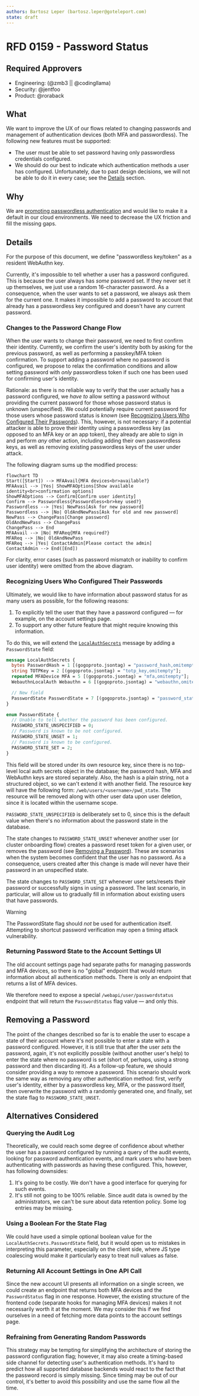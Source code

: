 ```yaml
---
authors: Bartosz Leper (bartosz.leper@goteleport.com)
state: draft
---
```


# RFD 0159 - Password Status

## Required Approvers

- Engineering: (@zmb3 || @codingllama)
- Security: @jentfoo
- Product: @roraback

## What

We want to improve the UX of our flows related to changing passwords and management of authentication devices (both MFA and passwordless). The following new features must be supported:

- The user must be able to set password having only passwordless credentials configured.
- We should do our best to indicate which authentication methods a user has configured. Unfortunately, due to past design decisions, we will not be able to do it in every case; see the [Details](#details) section.

## Why

We are [promoting passwordless authentication](https://github.com/gravitational/teleport/issues/19671) and would like to make it a default in our cloud environments. We need to decrease the UX friction and fill the missing gaps.

## Details

For the purpose of this document, we define "passwordless key/token" as a resident WebAuthn key.

Currently, it's impossible to tell whether a user has a password configured. This is because the user always has _some_ password set. If they never set it up themselves, we just use a random 16-character password. As a consequence, when the user wants to set a password, we always ask them for the current one. It makes it impossible to add a password to account that already has a passwordless key configured and doesn't have any current password.

### Changes to the Password Change Flow

When the user wants to change their password, we need to first confirm their identity. Currently, we confirm the user's identity both by asking for the previous password, as well as performing a passkey/MFA token confirmation. To support adding a password where no password is configured, we propose to relax the confirmation conditions and allow setting password with _only_ passwordless token if such one has been used for confirming user's identity.

Rationale: as there is no reliable way to verify that the user actually has a password configured, we _have to_ allow setting a password without providing the current password for those whose password status is unknown (unspecified). We could potentially require current password for those users whose password status is _known_ (see [Recognizing Users Who Configured Their Passwords](#recognizing-users-who-configured-their-passwords)). This, however, is not necessary: if a potential attacker is able to prove their identity using a passwordless key (as opposed to an MFA key or an app token), they already are able to sign in and perform _any_ other action, including adding their own passwordless keys, as well as removing existing passwordless keys of the user under attack. 

The following diagram sums up the modified process:

```mermaid
flowchart TD
Start([Start]) --> MFAAvail{MFA devices<br>available?}
MFAAvail --> |Yes| ShowMFAOptions[Show available identity<br>confirmation options]
ShowMFAOptions --> Confirm[Confirm user identity]
Confirm --> Passwordless{Passwordless<br>key used?}
Passwordless --> |Yes| NewPass[Ask for new password]
Passwordless --> |No| OldAndNewPass[Ask for old and new password]
NewPass --> ChangePass[Change password]
OldAndNewPass --> ChangePass
ChangePass --> End
MFAAvail --> |No| MFAReq{MFA required?}
MFAReq --> |No| OldAndNewPass
MFAReq --> |Yes| ContactAdmin[Please contact the admin]
ContactAdmin --> End([End])
```

For clarity, error cases (such as password mismatch or inability to confirm user identity) were omitted from the above diagram.

### Recognizing Users Who Configured Their Passwords

Ultimately, we would like to have information about password status for as many users as possible, for the following reasons:

1. To explicitly tell the user that they have a password configured — for example, on the account settings page.
2. To support any other future feature that might require knowing this information.

To do this, we will extend the [`LocalAuthSecrets`](https://github.com/gravitational/teleport/blob/8c6f6eee44fa39098e4a854e6184082a1bfeeaf9/api/proto/teleport/legacy/types/types.proto#L3302) message by adding a `PasswordState` field:

```proto
message LocalAuthSecrets {
  bytes PasswordHash = 1 [(gogoproto.jsontag) = "password_hash,omitempty"];
  string TOTPKey = 2 [(gogoproto.jsontag) = "totp_key,omitempty"];
  repeated MFADevice MFA = 5 [(gogoproto.jsontag) = "mfa,omitempty"];
  WebauthnLocalAuth Webauthn = 6 [(gogoproto.jsontag) = "webauthn,omitempty"];

  // New field
  PasswordState PasswordState = 7 [(gogoproto.jsontag) = "password_state,omitempty"];
}

enum PasswordState {
  // Unable to tell whether the password has been configured.
  PASSWORD_STATE_UNSPECIFIED = 0;
  // Password is known to be not configured.
  PASSWORD_STATE_UNSET = 1;
  // Password is known to be configured.
  PASSWORD_STATE_SET = 2;
}
```

This field will be stored under its own resource key, since there is no top-level local auth secrets object in the database; the password hash, MFA and WebAuthn keys are stored separately. Also, the hash is a plain string, not a structured object, so we can't extend it with another field. The resource key will have the following form: `/web/users/<username>/pwd_state`. The resource will be removed along with other user data upon user deletion, since it is located within the username scope.

`PASSWORD_STATE_UNSPECIFIED` is deliberately set to 0, since this is the default value when there's no information about the password state in the database.

The state changes to `PASSWORD_STATE_UNSET` whenever another user (or cluster onboarding flow) creates a password reset token for a given user, or removes the password (see [Removing a Password](#removing-a-password)). These are scenarios when the system becomes confident that the user has no password. As a consequence, users created after this change is made will never have their password in an unspecified state.

The state changes to `PASSWORD_STATE_SET` whenever user sets/resets their password or successfully signs in using a password. The last scenario, in particular, will allow us to gradually fill in information about existing users that have passwords.

> [!WARNING]
> The PasswordState flag should _not_ be used for authentication itself. Attempting to shortcut password verification may open a timing attack vulnerability.

### Returning Password State to the Account Settings UI

The old account settings page had separate paths for managing passwords and MFA devices, so there is no "global" endpoint that would return information about all authentication methods. There is only an endpoint that returns a list of MFA devices.

We therefore need to expose a special `/webapi/user/passwordstatus` endpoint that will return the `PasswordStatus` flag value — and only this.

## Removing a Password

The point of the changes described so far is to enable the user to escape a state of their account where it's not possible to enter a state with a password configured. However, it is still true that after the user _sets_ the password, again, it's not explicitly possible (without another user's help) to enter the state where no password is set (short of, perhaps, using a strong password and then discarding it). As a follow-up feature, we should consider providing a way to remove a password. This scenario should work the same way as removing any other authentication method: first, verify user's identity, either by a passwordless key, MFA, or the password itself, then overwrite the password with a randomly generated one, and finally, set the state flag to `PASSWORD_STATE_UNSET`.

## Alternatives Considered

### Querying the Audit Log

Theoretically, we could reach some degree of confidence about whether the user has a password configured by running a query of the audit events, looking for password authentication events, and mark users who have been authenticating with passwords as having these configured. This, however, has following downsides:

1. It's going to be costly. We don't have a good interface for querying for such events.
2. It's still not going to be 100% reliable. Since audit data is owned by the administrators, we can't be sure about data retention policy. Some log entries may be missing.

### Using a Boolean For the State Flag

We could have used a simple optional boolean value for the `LocalAuthSecrets.PasswordState` field, but it would open us to mistakes in interpreting this parameter, especially on the client side, where JS type coalescing would make it particularly easy to treat null values as false.

### Returning All Account Settings in One API Call

Since the new account UI presents all information on a single screen, we could create an endpoint that returns both MFA devices and the `PasswordStatus` flag in one response. However, the existing structure of the frontend code (separate hooks for managing MFA devices) makes it not necessarily worth it at the moment. We may consider this if we find ourselves in a need of fetching more data points to the account settings page.

### Refraining from Generating Random Passwords

This strategy may be tempting for simplifying the architecture of storing the password configuration flag; however, it may also create a timing-based side channel for detecting user's authentication methods. It's hard to predict how all supported database backends would react to the fact that the password record is simply missing. Since timing may be out of our control, it's better to avoid this possibility and use the same flow all the time.